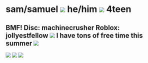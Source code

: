 # sam/samuel <img src="https://64.media.tumblr.com/968fe9da3852c6158337570a85db19c2/0a00e9a777a336c9-8d/s75x75_c1/287dab7aa5cfd7128a736271ac06c91148d1f85b.gifv"/> he/him <img src="https://64.media.tumblr.com/b5a3d8e81a2fa4b29a66a5fec094bee9/767f31d9cc30f8f2-9c/s75x75_c1/4f7627d2001eb4c3d945566d6e67aa86f0dcc1fa.gifv"/> 4teen
## BMF! Disc: machinecrusher Roblox: jollyestfellow <img src="https://64.media.tumblr.com/22137bd6d07267c2de6a08ffa4bd4b8c/2548834662a1f658-b5/s75x75_c1/ad161fd51c738cf3f0b83abdc28b127bbf0b1211.gifv"/> I have tons of free time this summer <img src="https://64.media.tumblr.com/72717a3ca7335ae7d15f8fc6c074dfa3/9f36dbe54050a12c-9f/s75x75_c1/1fda82b588cf2ed406e576ae88a373a5e3863ca2.gifv"/>
<img src="https://64.media.tumblr.com/f698d579634b29c9011e4b253ec063e2/c19e323d070b2290-d3/s1280x1920/dc5480efaef50440f96bf61c9c12f66a2a87f45d.pnj"/>
<img src="https://i.postimg.cc/mrR0CnwN/2025-06-12-04b-Kleki.png"/>
<img src="https://64.media.tumblr.com/7e274d2ec6d9e532884fe8afaec8f42f/c19e323d070b2290-6e/s1280x1920/08d8a0e241f890633b471ae70d6911779fb969f3.pnj"/>

<!--
**machinecrusher/machinecrusher** is a ✨ _special_ ✨ repository because its `README.md` (this file) appears on your GitHub profile.

Here are some ideas to get you started:

- 🔭 I’m currently working on ...
- 🌱 I’m currently learning ...
- 👯 I’m looking to collaborate on ...
- 🤔 I’m looking for help with ...
- 💬 Ask me about ...
- 📫 How to reach me: ...
- 😄 Pronouns: ...
- ⚡ Fun fact: ...
-->
